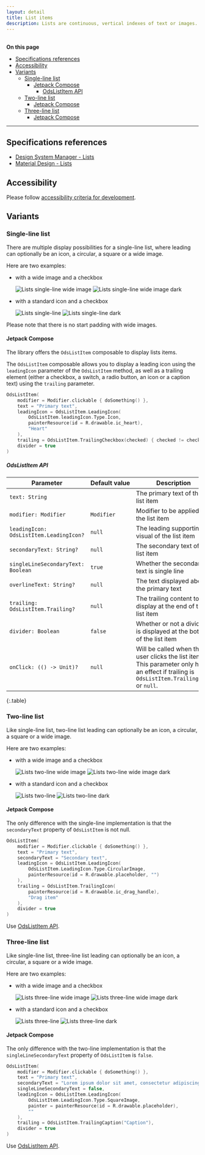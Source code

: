 ```yaml
---
layout: detail
title: List items
description: Lists are continuous, vertical indexes of text or images.
---
```


<br>**On this page**

* [Specifications references](#specifications-references)
* [Accessibility](#accessibility)
* [Variants](#variants)
    * [Single-line list](#single-line-list)
        * [Jetpack Compose](#jetpack-compose)
            * [OdsListItem API](#odslistitem-api)
    * [Two-line list](#two-line-list)
        * [Jetpack Compose](#jetpack-compose-1)
    * [Three-line list](#three-line-list)
        * [Jetpack Compose](#jetpack-compose-2)

---

## Specifications references

- [Design System Manager - Lists](https://system.design.orange.com/0c1af118d/p/09a804-lists/b/669743)
- [Material Design - Lists](https://material.io/components/lists/)

## Accessibility

Please follow [accessibility criteria for development](https://a11y-guidelines.orange.com/en/mobile/android/development/).

## Variants

### Single-line list

There are multiple display possibilities for a single-line list, where leading can optionally be an icon, a circular, a square or a wide image.

Here are two examples:

- with a wide image and a checkbox

  ![Lists single-line wide image](images/lists_single_line_wide_image_light.png) ![Lists single-line wide image dark](images/lists_single_line_wide_image_dark.png)

- with a standard icon and a checkbox

  ![Lists single-line](images/lists_single_line_light.png) ![Lists single-line dark](images/lists_single_line_dark.png)

Please note that there is no start padding with wide images.

#### Jetpack Compose

The library offers the `OdsListItem` composable to display lists items.

The `OdsListItem` composable allows you to display a leading icon using the `leadingIcon` parameter of the `OdsListItem` method, as well as a trailing element (either a checkbox, a switch, a radio button, an icon or a caption text) using the `trailing` parameter.

```kotlin
OdsListItem(
    modifier = Modifier.clickable { doSomething() },
    text = "Primary text",
    leadingIcon = OdsListItem.LeadingIcon(
        OdsListItem.leadingIcon.Type.Icon,
        painterResource(id = R.drawable.ic_heart),
        "Heart"
    ),
    trailing = OdsListItem.TrailingCheckbox(checked) { checked != checked },
    divider = true
)
```

##### OdsListItem API

Parameter | Default&nbsp;value | Description
-- | -- | --
`text: String` | | The primary text of the list item
`modifier: Modifier` | `Modifier` | Modifier to be applied to the list item
`leadingIcon: OdsListItem.LeadingIcon?` | `null` | The leading supporting visual of the list item
`secondaryText: String?` | `null` | The secondary text of the list item
`singleLineSecondaryText: Boolean` | `true` | Whether the secondary text is single line
`overlineText: String?` | `null` | The text displayed above the primary text
`trailing: OdsListItem.Trailing?` | `null` | The trailing content to display at the end of the list item
`divider: Boolean` | `false` | Whether or not a divider is displayed at the bottom of the list item
`onClick: (() -> Unit)?` | `null` | Will be called when the user clicks the list item. This parameter only has an effect if trailing is `OdsListItem.TrailingIcon` or `null`.
{:.table}

### Two-line list

Like single-line list, two-line list leading can optionally be an icon, a circular, a square or a wide image.

Here are two examples:

- with a wide image and a checkbox

  ![Lists two-line wide image](images/lists_two_line_wide_image_light.png) ![Lists two-line wide image dark](images/lists_two_line_wide_image_dark.png)

- with a standard icon and a checkbox

  ![Lists two-line](images/lists_two_line_light.png) ![Lists two-line dark](images/lists_two_line_dark.png)

#### Jetpack Compose

The only difference with the single-line implementation is that the `secondaryText` property of `OdsListItem` is not null.

```kotlin
OdsListItem(
    modifier = Modifier.clickable { doSomething() },
    text = "Primary text",
    secondaryText = "Secondary text",
    leadingIcon = OdsListItem.LeadingIcon(
        OdsListItem.LeadingIcon.Type.CircularImage,
        painterResource(id = R.drawable.placeholder, "")
    ),
    trailing = OdsListItem.TrailingIcon(
        painterResource(id = R.drawable.ic_drag_handle),
        "Drag item"
    ),
    divider = true
)
```

Use [OdsListItem API](#odslistitem-api).

### Three-line list

Like single-line list, three-line list leading can optionally be an icon, a circular, a square or a wide image.

Here are two examples:

- with a wide image and a checkbox

  ![Lists three-line wide image](images/lists_three_line_wide_image_light.png) ![Lists three-line wide image dark](images/lists_three_line_wide_image_dark.png)

- with a standard icon and a checkbox

  ![Lists three-line](images/lists_three_line_light.png) ![Lists three-line dark](images/lists_three_line_dark.png)

#### Jetpack Compose

The only difference with the two-line implementation is that the `singleLineSecondaryText` property of `OdsListItem` is `false`.

```kotlin
OdsListItem(
    modifier = Modifier.clickable { doSomething() },
    text = "Primary text",
    secondaryText = "Lorem ipsum dolor sit amet, consectetur adipiscing elit, sed do eiusmod tempor.",
    singleLineSecondaryText = false,
    leadingIcon = OdsListItem.LeadingIcon(
        OdsListItem.LeadingIcon.Type.SquareImage,
        painter = painterResource(id = R.drawable.placeholder),
        ""
    ),
    trailing = OdsListItem.TrailingCaption("Caption"),
    divider = true
)
```

Use [OdsListItem API](#odslistitem-api).
